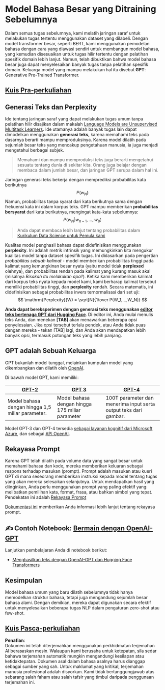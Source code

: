 # Model Bahasa Besar yang Ditraining Sebelumnya

Dalam semua tugas sebelumnya, kami melatih jaringan saraf untuk melakukan tugas tertentu menggunakan dataset yang dilabeli. Dengan model transformer besar, seperti BERT, kami menggunakan pemodelan bahasa dengan cara yang diawasi sendiri untuk membangun model bahasa, yang kemudian disesuaikan untuk tugas hilir tertentu dengan pelatihan spesifik domain lebih lanjut. Namun, telah dibuktikan bahwa model bahasa besar juga dapat menyelesaikan banyak tugas tanpa pelatihan spesifik domain. Keluarga model yang mampu melakukan hal itu disebut **GPT**: Generative Pre-Trained Transformer.

## [Kuis Pra-perkuliahan](https://ff-quizzes.netlify.app/en/ai/quiz/39)

## Generasi Teks dan Perplexity

Ide tentang jaringan saraf yang dapat melakukan tugas umum tanpa pelatihan hilir disajikan dalam makalah [Language Models are Unsupervised Multitask Learners](https://cdn.openai.com/better-language-models/language_models_are_unsupervised_multitask_learners.pdf). Ide utamanya adalah banyak tugas lain dapat dimodelkan menggunakan **generasi teks**, karena memahami teks pada dasarnya berarti mampu memproduksinya. Karena model dilatih pada sejumlah besar teks yang mencakup pengetahuan manusia, ia juga menjadi mengetahui berbagai subjek.

> Memahami dan mampu memproduksi teks juga berarti mengetahui sesuatu tentang dunia di sekitar kita. Orang juga belajar dengan membaca dalam jumlah besar, dan jaringan GPT serupa dalam hal ini.

Jaringan generasi teks bekerja dengan memprediksi probabilitas kata berikutnya $$P(w_N)$$ Namun, probabilitas tanpa syarat dari kata berikutnya sama dengan frekuensi kata ini dalam korpus teks. GPT mampu memberikan **probabilitas bersyarat** dari kata berikutnya, mengingat kata-kata sebelumnya: $$P(w_N | w_{n-1}, ..., w_0)$$

> Anda dapat membaca lebih lanjut tentang probabilitas dalam [Kurikulum Data Science untuk Pemula kami](https://github.com/microsoft/Data-Science-For-Beginners/tree/main/1-Introduction/04-stats-and-probability)

Kualitas model penghasil bahasa dapat didefinisikan menggunakan **perplexity**. Ini adalah metrik intrinsik yang memungkinkan kita mengukur kualitas model tanpa dataset spesifik tugas. Ini didasarkan pada pengertian *probabilitas sebuah kalimat* - model memberikan probabilitas tinggi pada kalimat yang kemungkinan besar nyata (yaitu model tidak **perplexed** olehnya), dan probabilitas rendah pada kalimat yang kurang masuk akal (misalnya *Bisakah itu melakukan apa?*). Ketika kami memberikan kalimat dari korpus teks nyata kepada model kami, kami berharap kalimat tersebut memiliki probabilitas tinggi, dan **perplexity** rendah. Secara matematis, ini didefinisikan sebagai probabilitas invers ternormalisasi dari set uji:
$$
\mathrm{Perplexity}(W) = \sqrt[N]{1\over P(W_1,...,W_N)}
$$ 

**Anda dapat bereksperimen dengan generasi teks menggunakan [editor teks bertenaga GPT dari Hugging Face](https://transformer.huggingface.co/doc/gpt2-large)**. Di editor ini, Anda mulai menulis teks Anda, dan menekan **[TAB]** akan menawarkan beberapa opsi penyelesaian. Jika opsi tersebut terlalu pendek, atau Anda tidak puas dengan mereka - tekan [TAB] lagi, dan Anda akan mendapatkan lebih banyak opsi, termasuk potongan teks yang lebih panjang.

## GPT adalah Sebuah Keluarga

GPT bukanlah model tunggal, melainkan kumpulan model yang dikembangkan dan dilatih oleh [OpenAI](https://openai.com). 

Di bawah model GPT, kami memiliki:

| [GPT-2](https://huggingface.co/docs/transformers/model_doc/gpt2#openai-gpt2) | [GPT 3](https://openai.com/research/language-models-are-few-shot-learners) | [GPT-4](https://openai.com/gpt-4) |
| -- | -- | -- |
|Model bahasa dengan hingga 1,5 miliar parameter. | Model bahasa dengan hingga 175 miliar parameter | 100T parameter dan menerima input serta output teks dari gambar. |


Model GPT-3 dan GPT-4 tersedia [sebagai layanan kognitif dari Microsoft Azure](https://azure.microsoft.com/en-us/services/cognitive-services/openai-service/#overview?WT.mc_id=academic-77998-cacaste), dan sebagai [API OpenAI](https://openai.com/api/).

## Rekayasa Prompt

Karena GPT telah dilatih pada volume data yang sangat besar untuk memahami bahasa dan kode, mereka memberikan keluaran sebagai respons terhadap masukan (prompt). Prompt adalah masukan atau kueri GPT di mana seseorang memberikan instruksi kepada model tentang tugas yang akan mereka selesaikan selanjutnya. Untuk mendapatkan hasil yang diinginkan, Anda perlu menggunakan prompt yang paling efektif yang melibatkan pemilihan kata, format, frasa, atau bahkan simbol yang tepat. Pendekatan ini adalah [Rekayasa Prompt](https://learn.microsoft.com/en-us/shows/ai-show/the-basics-of-prompt-engineering-with-azure-openai-service?WT.mc_id=academic-77998-bethanycheum)

[Dokumentasi ini](https://learn.microsoft.com/en-us/semantic-kernel/prompt-engineering/?WT.mc_id=academic-77998-bethanycheum) memberikan Anda informasi lebih lanjut tentang rekayasa prompt.

## ✍️ Contoh Notebook: [Bermain dengan OpenAI-GPT](../../../../../lessons/5-NLP/20-LangModels/GPT-PyTorch.ipynb)

Lanjutkan pembelajaran Anda di notebook berikut:

* [Menghasilkan teks dengan OpenAI-GPT dan Hugging Face Transformers](../../../../../lessons/5-NLP/20-LangModels/GPT-PyTorch.ipynb)

## Kesimpulan

Model bahasa umum yang baru dilatih sebelumnya tidak hanya memodelkan struktur bahasa, tetapi juga mengandung sejumlah besar bahasa alami. Dengan demikian, mereka dapat digunakan secara efektif untuk menyelesaikan beberapa tugas NLP dalam pengaturan zero-shot atau few-shot.

## [Kuis Pasca-perkuliahan](https://ff-quizzes.netlify.app/en/ai/quiz/40)

**Penafian**:  
Dokumen ini telah diterjemahkan menggunakan perkhidmatan terjemahan AI berasaskan mesin. Walaupun kami berusaha untuk ketepatan, sila sedar bahawa terjemahan automatik mungkin mengandungi kesilapan atau ketidaktepatan. Dokumen asal dalam bahasa asalnya harus dianggap sebagai sumber yang sah. Untuk maklumat yang kritikal, terjemahan manusia profesional adalah disyorkan. Kami tidak bertanggungjawab atas sebarang salah faham atau salah tafsir yang timbul daripada penggunaan terjemahan ini.